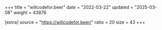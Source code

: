 +++
title = "willcodefor.beer"
date = "2022-03-22"
updated = "2025-03-08"
weight = 43876

[extra]
source = "https://willcodefor.beer/"
ratio = 20
size = 43
+++
